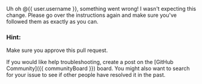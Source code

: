 Uh oh @{{ user.username }}, something went wrong! I wasn't expecting this change. Please go over the instructions again and make sure you've followed them as exactly as you can.

### Hint:
Make sure you approve this pull request.

If you would like help troubleshooting, create a post on the [GitHub Community]({{ communityBoard }}) board. You might also want to search for your issue to see if other people have resolved it in the past.
